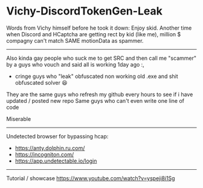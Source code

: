 # Vichy-DiscordTokenGen-Leak
Words from Vichy himself before he took it down: 
Enjoy skid.
Another time when Discord and HCaptcha are getting rect by kid (like me), million $ compagny can't match SAME motionData as spammer.

---------

Also kinda gay people who suck me to get SRC and then call me "scammer" by a guys who vouch and said all is working 1day ago :,
+ cringe guys who "leak" obfuscated non working old .exe and shit obfuscated solver 😆

They are the same guys who refresh my github every hours to see if i have updated / posted new repo
Same guys who can't even write one line of code

Miserable

---------
Undetected browser for bypassing hcap:
  - https://anty.dolphin.ru.com/
  - https://incogniton.com/
  - https://app.undetectable.io/login

---------
Tutorial / showcase
https://www.youtube.com/watch?v=yspeji8i1Sg

